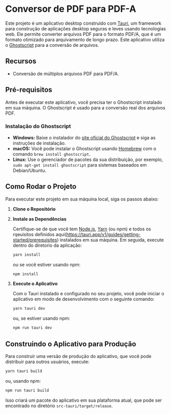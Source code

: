
# Conversor de PDF para PDF-A

Este projeto é um aplicativo desktop construído com [Tauri](https://tauri.app/), um framework para construção de aplicações desktop seguras e leves usando tecnologias web. Ele permite converter arquivos PDF para o formato PDF/A, que é um formato otimizado para arquivamento de longo prazo. Este aplicativo utiliza o [Ghostscript](https://www.ghostscript.com/) para a conversão de arquivos.

## Recursos

- Conversão de múltiplos arquivos PDF para PDF/A.

## Pré-requisitos

Antes de executar este aplicativo, você precisa ter o Ghostscript instalado em sua máquina. O Ghostscript é usado para a conversão real dos arquivos PDF.

### Instalação do Ghostscript

- **Windows:** Baixe o instalador do [site oficial do Ghostscript](https://www.ghostscript.com/download/gsdnld.html) e siga as instruções de instalação.
- **macOS:** Você pode instalar o Ghostscript usando [Homebrew](https://brew.sh/) com o comando `brew install ghostscript`.
- **Linux:** Use o gerenciador de pacotes da sua distribuição, por exemplo, `sudo apt-get install ghostscript` para sistemas baseados em Debian/Ubuntu.

## Como Rodar o Projeto

Para executar este projeto em sua máquina local, siga os passos abaixo:

1. **Clone o Repositório**


2. **Instale as Dependências**

   Certifique-se de que você tem [Node.js](https://nodejs.org/), [Yarn](https://yarnpkg.com/) (ou npm) e todos os rqeuisitos definidos aqui(https://tauri.app/v1/guides/getting-started/prerequisites) instalados em sua máquina. Em seguida, execute dentro do diretorio da aplicação:

   ```bash
   yarn install
   ```

   ou se você estiver usando npm:

   ```bash
   npm install
   ```

3. **Execute o Aplicativo**

   Com o Tauri instalado e configurado no seu projeto, você pode iniciar o aplicativo em modo de desenvolvimento com o seguinte comando:

   ```bash
   yarn tauri dev
   ```

   ou, se estiver usando npm:

   ```bash
   npm run tauri dev
   ```

## Construindo o Aplicativo para Produção

Para construir uma versão de produção do aplicativo, que você pode distribuir para outros usuários, execute:

```bash
yarn tauri build
```

ou, usando npm:

```bash
npm run tauri build
```

Isso criará um pacote do aplicativo em sua plataforma atual, que pode ser encontrado no diretório `src-tauri/target/release`.


